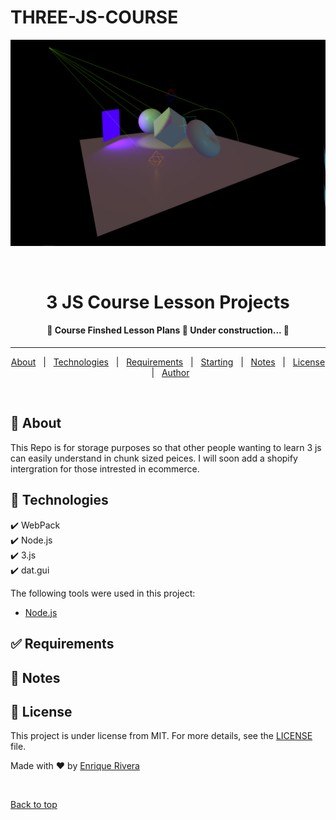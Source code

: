 # THREE-JS-COURSE
<div align="center" id="top"> 
  <img src="Static\Lesson 14 Light Final Product.png" alt="3D Models with Lighting" />

  &#xa0;

  <!-- <a href="https://{{app_url}}.netlify.app">Demo</a> -->
</div>

<h1 align="center">3 JS Course Lesson Projects  </h1>

<!-- Status -->

<h4 align="center"> 
	🚧 Course Finshed Lesson Plans 🚀 Under construction...  🚧
</h4> 

<hr> 

<p align="center">
  <a href="#dart-about">About</a> &#xa0; | &#xa0; 
  <a href="#rocket-technologies">Technologies</a> &#xa0; | &#xa0;
  <a href="#white_check_mark-requirements">Requirements</a> &#xa0; | &#xa0;
  <a href="#checkered_flag-starting">Starting</a> &#xa0; | &#xa0;
  <a href="#memo-notes">Notes</a> &#xa0; | &#xa0;
  <a href="#memo-license">License</a> &#xa0; | &#xa0;
  <a href="https://github.com/{{github}}" target="_blank">Author</a>
</p>

<br>

## :dart: About ##

This Repo is for storage purposes so that other people wanting to learn 3 js can easily understand in chunk sized peices. I will soon add a shopify intergration for those intrested in ecommerce.

## :rocket: Technologies ##

:heavy_check_mark: WebPack \
:heavy_check_mark: Node.js \
:heavy_check_mark: 3.js    \
:heavy_check_mark: dat.gui    


The following tools were used in this project:

- [Node.js](https://nodejs.org/en/)



## :white_check_mark: Requirements ##


## :memo: Notes ##


## :memo: License ##
This project is under license from MIT. For more details, see the [LICENSE](LICENSE.md) file.

Made with :heart: by <a href="https://github.com/Quantum-Impulse/THREE-JS-COURSE" target="_blank">Enrique Rivera</a>

&#xa0;

<a href="#top">Back to top</a>
